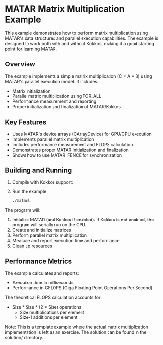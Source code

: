 MATAR Matrix Multiplication Example
=================================

This example demonstrates how to perform matrix multiplication using MATAR's data structures and parallel execution capabilities. The example is designed to work both with and without Kokkos, making it a good starting point for learning MATAR.

Overview
--------
The example implements a simple matrix multiplication (C = A * B) using MATAR's parallel execution model. It includes:
- Matrix initialization
- Parallel matrix multiplication using FOR_ALL
- Performance measurement and reporting
- Proper initialization and finalization of MATAR/Kokkos

Key Features
-----------
- Uses MATAR's device arrays (CArrayDevice) for GPU/CPU execution
- Implements parallel matrix multiplication
- Includes performance measurement and FLOPS calculation
- Demonstrates proper MATAR initialization and finalization
- Shows how to use MATAR_FENCE for synchronization

Building and Running
------------------
1. Compile with Kokkos support:


2. Run the example:
   ```bash
   ./matmul
   ```

The program will:
1. Initialize MATAR (and Kokkos if enabled). If Kokkos is not enabled, the program will serially run on the CPU.
2. Create and initialize matrices
3. Perform parallel matrix multiplication
4. Measure and report execution time and performance
5. Clean up resources

Performance Metrics
-----------------
The example calculates and reports:
- Execution time in milliseconds
- Performance in GFLOPS (Giga Floating Point Operations Per Second)

The theoretical FLOPS calculation accounts for:
- Size * Size * (2 * Size) operations
  - Size multiplications per element
  - Size-1 additions per element

Note: This is a template example where the actual matrix multiplication implementation is left as an exercise. The solution can be found in the solution/ directory.
